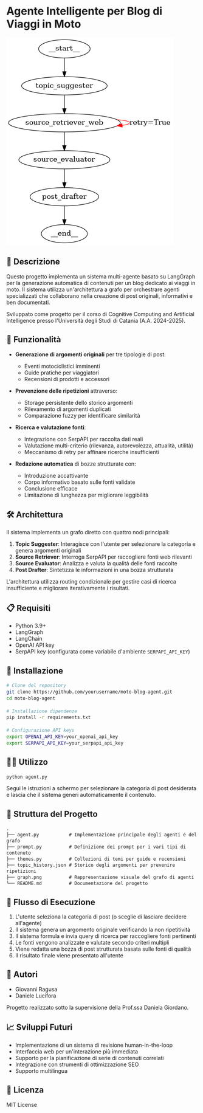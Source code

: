 # Agente Intelligente per Blog di Viaggi in Moto

![LangGraph Architecture](graph.png)

## 📝 Descrizione

Questo progetto implementa un sistema multi-agente basato su LangGraph per la generazione automatica di contenuti per un blog dedicato ai viaggi in moto. Il sistema utilizza un'architettura a grafo per orchestrare agenti specializzati che collaborano nella creazione di post originali, informativi e ben documentati.

Sviluppato come progetto per il corso di Cognitive Computing and Artificial Intelligence presso l'Università degli Studi di Catania (A.A. 2024-2025).

## 🚀 Funzionalità

- **Generazione di argomenti originali** per tre tipologie di post:
  - Eventi motociclistici imminenti
  - Guide pratiche per viaggiatori
  - Recensioni di prodotti e accessori
  
- **Prevenzione delle ripetizioni** attraverso:
  - Storage persistente dello storico argomenti
  - Rilevamento di argomenti duplicati
  - Comparazione fuzzy per identificare similarità
  
- **Ricerca e valutazione fonti**:
  - Integrazione con SerpAPI per raccolta dati reali
  - Valutazione multi-criterio (rilevanza, autorevolezza, attualità, utilità)
  - Meccanismo di retry per affinare ricerche insufficienti
  
- **Redazione automatica** di bozze strutturate con:
  - Introduzione accattivante
  - Corpo informativo basato sulle fonti validate
  - Conclusione efficace
  - Limitazione di lunghezza per migliorare leggibilità

## 🛠️ Architettura

Il sistema implementa un grafo diretto con quattro nodi principali:

1. **Topic Suggester**: Interagisce con l'utente per selezionare la categoria e genera argomenti originali
2. **Source Retriever**: Interroga SerpAPI per raccogliere fonti web rilevanti 
3. **Source Evaluator**: Analizza e valuta la qualità delle fonti raccolte
4. **Post Drafter**: Sintetizza le informazioni in una bozza strutturata

L'architettura utilizza routing condizionale per gestire casi di ricerca insufficiente e migliorare iterativamente i risultati.

## 📋 Requisiti

- Python 3.9+
- LangGraph 
- LangChain
- OpenAI API key
- SerpAPI key (configurata come variabile d'ambiente `SERPAPI_API_KEY`)

## 🚀 Installazione

```bash
# Clone del repository
git clone https://github.com/yourusername/moto-blog-agent.git
cd moto-blog-agent

# Installazione dipendenze
pip install -r requirements.txt

# Configurazione API keys
export OPENAI_API_KEY=your_openai_api_key
export SERPAPI_API_KEY=your_serpapi_api_key
```

## 🏃‍♂️ Utilizzo

```bash
python agent.py
```

Segui le istruzioni a schermo per selezionare la categoria di post desiderata e lascia che il sistema generi automaticamente il contenuto.

## 📂 Struttura del Progetto

```
.
├── agent.py           # Implementazione principale degli agenti e del grafo
├── prompt.py          # Definizione dei prompt per i vari tipi di contenuto
├── themes.py          # Collezioni di temi per guide e recensioni
├── topic_history.json # Storico degli argomenti per prevenire ripetizioni
├── graph.png          # Rappresentazione visuale del grafo di agenti
└── README.md          # Documentazione del progetto
```

## 🔄 Flusso di Esecuzione

1. L'utente seleziona la categoria di post (o sceglie di lasciare decidere all'agente)
2. Il sistema genera un argomento originale verificando la non ripetitività
3. Il sistema formula e invia query di ricerca per raccogliere fonti pertinenti
4. Le fonti vengono analizzate e valutate secondo criteri multipli
5. Viene redatta una bozza di post strutturata basata sulle fonti di qualità
6. Il risultato finale viene presentato all'utente

## 👥 Autori

- Giovanni Ragusa
- Daniele Lucifora

Progetto realizzato sotto la supervisione della Prof.ssa Daniela Giordano.

## 📈 Sviluppi Futuri

- Implementazione di un sistema di revisione human-in-the-loop
- Interfaccia web per un'interazione più immediata
- Supporto per la pianificazione di serie di contenuti correlati
- Integrazione con strumenti di ottimizzazione SEO
- Supporto multilingua

## 📄 Licenza

MIT License